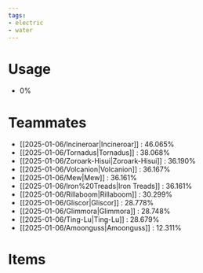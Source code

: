 ```yaml
---
tags:
- electric
- water
---
```

# Usage
- 0%
# Teammates
- [[2025-01-06/Incineroar|Incineroar]] : 46.065%
- [[2025-01-06/Tornadus|Tornadus]] : 38.068%
- [[2025-01-06/Zoroark-Hisui|Zoroark-Hisui]] : 36.190%
- [[2025-01-06/Volcanion|Volcanion]] : 36.167%
- [[2025-01-06/Mew|Mew]] : 36.161%
- [[2025-01-06/Iron%20Treads|Iron Treads]] : 36.161%
- [[2025-01-06/Rillaboom|Rillaboom]] : 30.299%
- [[2025-01-06/Gliscor|Gliscor]] : 28.778%
- [[2025-01-06/Glimmora|Glimmora]] : 28.748%
- [[2025-01-06/Ting-Lu|Ting-Lu]] : 28.679%
- [[2025-01-06/Amoonguss|Amoonguss]] : 12.311%
# Items